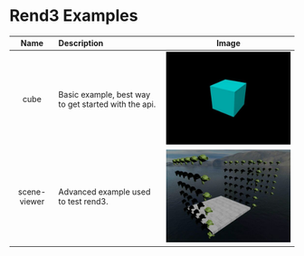 # Rend3 Examples

| Name         | Description | Image |
|:------------:|:------------|-------|
| cube         | Basic example, best way to get started with the api. | ![](cube/screenshot.jpg) |
| scene-viewer | Advanced example used to test rend3. | ![](scene-viewer/screenshot.jpg) |